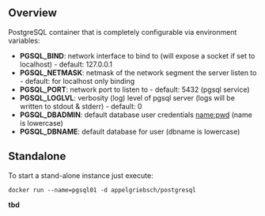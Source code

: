  Overview
----------

PostgreSQL container that is completely configurable via environment variables:

* **PGSQL_BIND**: network interface to bind to (will expose a socket if set to localhost) - default: 127.0.0.1
* **PGSQL_NETMASK**: netmask of the network segment the server listen to - default: for localhost only binding
* **PGSQL_PORT**: network port to listen to - default: 5432 (pgsql service)
* **PGSQL_LOGLVL**: verbosity (log) level of pgsql server (logs will be written to stdout & stderr) - default: 0
* **PGSQL_DBADMIN**: default database user credentials <name:pwd> (name is lowercase)
* **PGSQL_DBNAME**: default database for user (dbname is lowercase)

Standalone
----------

To start a stand-alone instance just execute:

`docker run --name=pgsql01 -d appelgriebsch/postgresql`

**tbd**
